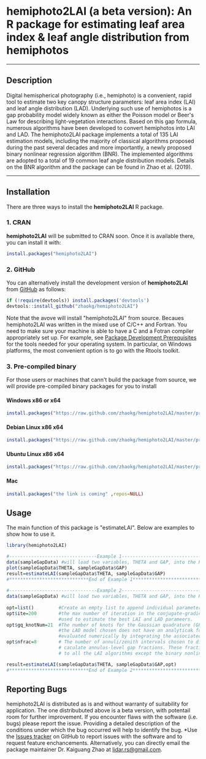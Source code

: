 # hemiphoto2LAI (a beta version):  An R package for estimating leaf area index & leaf angle distribution from hemiphotos
----
## Description
Digital hemispherical photography (i.e., hemiphoto) is a convenient, rapid tool to estimate two key canopy structure parameters: leaf area index (LAI) and leaf angle distribution (LAD). Underlying such use of hemiphotos is a gap probability model widely known as either the Poisson model or Beer's Law for describing light-vegetation interactions. Based on this gap formula, numerous algorithms have been developed to convert hemiphotos into LAI and LAD. The hemiphoto2LAI package implements a total of 135 LAI estimation models, including the majority of classical algorithms proposed during the past several decades and more importantly, a newly proposed binary nonlinear regression algorithm (BNR). The implemented algorithms are adopted to a total of 19 common leaf angle distribution models. Details on the BNR algorithm and the package can be found in Zhao et al. (2019).
 
 ----
## Installation

There are three ways to install the **hemiphoto2LAI** R package.

### 1. CRAN

**hemiphoto2LAI** will be submitted to CRAN soon. Once it is available there, you can install it with:

```R
install.packages("hemiphoto2LAI")
```

### 2. GitHub

You can alternatively install the development version of **hemiphoto2LAI** from [GitHub](https://github.com/zhaokg/hemiphoto2LAI) as follows:

```R
if (!require(devtools)) install.packages('devtools')
devtools::install_github("zhaokg/hemiphoto2LAI")
```

Note that the avove will install "hemiphoto2LAI" from source. Becaues hemiphoto2LAI was written in the mixed use of C/C++ and Fortran. You need to make sure your machine is able to have a C and a Fotran compiler appropriately set up. For example, see [Package Development Prerequisites](http://www.rstudio.com/ide/docs/packages/prerequisites) for the tools needed for your operating system. In particular, on Windows platforms, the most convenient option is to go with the Rtools toolkit.

### 3. Pre-compiled binary

For those users or machines that cann't build the package from source, we will provide pre-compiled binary packages for you to install

#### Windows x86 or x64
```R
install.packages("https://raw.github.com/zhaokg/hemiphoto2LAI/master/precompiled_binary/hemiphoto2LAI_0.1.zip" ,repos=NULL)
```

#### Debian Linux x86 x64
```R
install.packages("https://raw.github.com/zhaokg/hemiphoto2LAI/master/precompiled_binary/hemiphoto2LAI_0.1_R_x86_64-pc-linux-gnu.tar.gz" ,repos=NULL)
```

#### Ubuntu Linux x86 x64
```R
install.packages("https://raw.github.com/zhaokg/hemiphoto2LAI/master/precompiled_binary/hemiphoto2LAI_0.1_R_x86_64-pc-linux-gnu_ubuntu.tar.gz" ,repos=NULL)
```
#### Mac
```R
install.packages("the link is coming" ,repos=NULL)
```
## Usage

The main function of this package is "estimateLAI". Below are examples to show how to use it.


```R
library(hemiphoto2LAI)

#--------------------------------Example 1--------------------------------#
data(sampleGapData) #will load two variables, THETA and GAP, into the R environment
plot(sampleGapData$THETA, sampleGapData$GAP)
result=estimateLAI(sampleGapData$THETA, sampleGapData$GAP)
#*****************************End of Example 1****************************#
 
#--------------------------------Example 2--------------------------------#
data(sampleGapData) #will load two variables, THETA and GAP, into the R environment
 
opt=list()         #Create an empty list to append individual parameters
opt$ite=200        #the max number of iteration in the conjugate-gradient opitimer
                   #used to estimate the best LAI and LAD parameers.
opt$gq_knotNum=21  #The number of knots for the Gaussian quadrature (GP). GP is used when
                   #the LAD model chosen does not have an analyticak form and therefore has to
                   #evaluated numerically by integrating the associated g(\theta) function.
opt$nfrac=8        # The number of annuli/zenith intervals chosen to divide the full zenith and
                   # caculate annulus-level gap fractions. These fractions are the direct input
                   # to all the LAI algorithms except the binary nonlinear regression algorithm.

result=estimateLAI(sampleGapData$THETA, sampleGapData$GAP,opt)
#*****************************End of Example 2****************************#
```


## Reporting Bugs

hemiphoto2LAI is distributed as is and without warranty of suitability for application. The one distribubuted above is a beta version, with potentail room for further improvement. If you encounter flaws with the software (i.e. bugs) please report the issue. Providing a detailed description of the conditions under which the bug occurred will help to identify the bug. *Use the [Issues tracker](https://github.com/zhaokg/hemiphoto2LAI/issues) on GitHub to report issues with the software and to request feature enchancements. Alternatively, you can directly email the package maintainer Dr. Kaiguang Zhao at lidar.rs@gmail.com.
